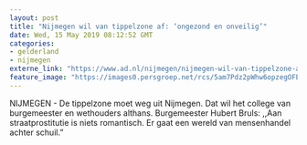 ```yaml
---
layout: post
title: "Nijmegen wil van tippelzone af: ‘ongezond en onveilig’"
date: Wed, 15 May 2019 08:12:52 GMT
categories: 
- gelderland 
- nijmegen 
externe_link: "https://www.ad.nl/nijmegen/nijmegen-wil-van-tippelzone-af-ongezond-en-onveilig~a511d44f/"
feature_image: "https://images0.persgroep.net/rcs/5am7Pdz2pWhw6opzegOFEo_gGhc/diocontent/104277981/_fitwidth/400/?appId=21791a8992982cd8da851550a453bd7f&quality=0.7"
---
```


NIJMEGEN - De tippelzone moet weg uit Nijmegen. Dat wil het college van burgemeester en wethouders althans. Burgemeester Hubert Bruls: ,,Aan straatprostitutie is niets romantisch. Er gaat een wereld van mensenhandel achter schuil.”
